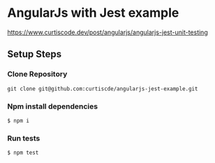 # AngularJs with Jest example

https://www.curtiscode.dev/post/angularjs/angularjs-jest-unit-testing

## Setup Steps

### Clone Repository

```
git clone git@github.com:curtiscde/angularjs-jest-example.git
```

### Npm install dependencies

```shell
$ npm i
```

### Run tests

```shell
$ npm test
```
